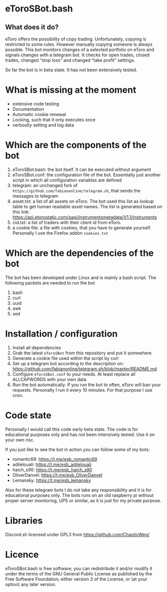 # eToroSBot.bash

## What does it do?

eToro offers the possibility of copy trading. Unfortunately, copying is restricted to some rules. However manually copying someone is always possible. This bot monitors changes of a selected portfolio on eToro and signals changes with a telegram bot. It checks for open trades, closed trades, changed “stop loss” and changed “take profit” settings.

So far the bot is in beta state. It has not been extensively tested.

# What is missing at the moment

* extensive code testing
* Documentation
* Automatic cookie renewal
* Locking, such that it only executes once
* verbosity setting and log data

# Which are the components of the bot

1. eToroSBot.bash: the bot itself. It can be executed without argument
2. eToroSBot.conf: the configuration file of the bot. Essentially just another script in which all configuration variables are defined
3. telegram: an unchanged fork of `https://github.com/fabianonline/telegram.sh`, that sends the messages to telegram
4. asset.txt: a list of all assets on eToro. The bot used this list as lookup table to get human readable asset names. The list is generated based on this link: https://api.etorostatic.com/sapi/instrumentsmetadata/V1.1/instruments
5. cid.txt: a list of traders with their client id from eToro. 
6. a cookie file: a file with cookies, that you have to generate yourself. Personally I use the Firefox addon `cookies.txt`

# Which are the dependencies of the bot

The bot has been developed under Linux and is mainly a bash script. The following packets are needed to run the bot
1. bash
2. curl
3. uuid
4. awk
5. sed

# Installation / configuration

1. Install all dependencies
2. Grab the latest `eToroSBot` from this repository and put it somewhere
3. Generate a cookie file used within the script by curl
4. Set up a telegram bot according to the description on: https://github.com/fabianonline/telegram.sh/blob/master/README.md
5. Configure `eToroSBot.conf` to your needs. At least replace all ALLCAPWORDS with your own data
6. Run the bot automatically. If you run the bot to often, eToro will ban your requests. Personally I run it every 10 minutes. For that purpose I use cron.

# Code state

Personally I would call this code early beta state. The code is for educational purposes only and has not been intensively tested. Use it on your own risc.

If you just like to see the bot in action you can follow some of my bots:
* romantic69: https://t.me/esb_romantic69
* adilelouali: https://t.me/esb_adilelouali
* haich_s90: https://t.me/esb_haich_s90
* OliverDanvel: https://t.me/esb_OliverDanvel
* Lemansky: https://t.me/esb_lemansky

Also for these telegram bots I do not take any responsibility and it is for educational purposes only. The bots runs on an old raspberry pi without proper server monitoring, UPS or similar, as it is just for my private purpose.

 # Libraries
Discord.sh licensed under GPL3 from https://github.com/ChaoticWeg/

# Licence

eToroSBot.bash is free software; you can redistribute it and/or modify it under the terms of the GNU General Public License as published by the Free Software Foundation; either version 3 of the License, or (at your option) any later version.
